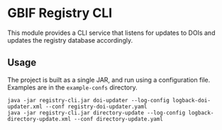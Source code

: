 # GBIF Registry CLI

This module provides a CLI service that listens for updates to DOIs and updates the registry database accordingly.

## Usage

The project is built as a single JAR, and run using a configuration file.  Examples are in the `example-confs` directory.

````shell
java -jar registry-cli.jar doi-updater --log-config logback-doi-updater.xml --conf registry-doi-updater.yaml
java -jar registry-cli.jar directory-update --log-config logback-directory-update.xml --conf directory-update.yaml
````
